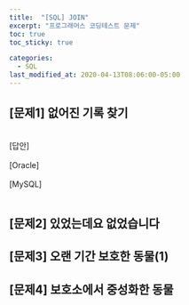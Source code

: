 ```yaml
---
title:  "[SQL] JOIN"
excerpt: "프로그래머스 코딩테스트 문제"
toc: true
toc_sticky: true

categories:
  - SQL
last_modified_at: 2020-04-13T08:06:00-05:00
---
```


## [문제1] 없어진 기록 찾기
<br>
[답안] <br>
<br>
[Oracle] <br>
<br>
[MySQL] <br>
<br>

## [문제2] 있었는데요 없었습니다

## [문제3] 오랜 기간 보호한 동물(1)

## [문제4] 보호소에서 중성화한 동물 

